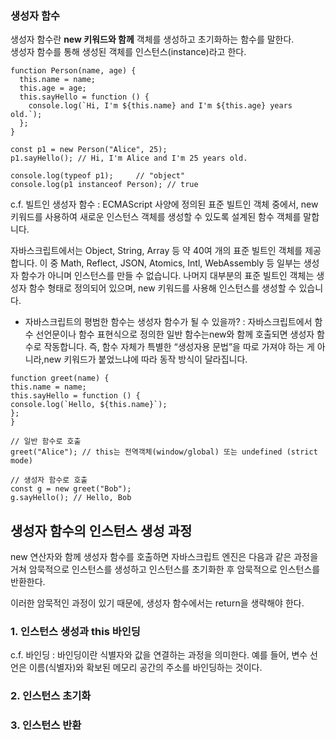 ### 생성자 함수

생성자 함수란 **new 키워드와 함께** 객체를 생성하고 초기화하는 함수를 말한다.<br/>
생성자 함수를 통해 생성된 객체를 인스턴스(instance)라고 한다.

```
function Person(name, age) {
  this.name = name;
  this.age = age;
  this.sayHello = function () {
    console.log(`Hi, I'm ${this.name} and I'm ${this.age} years old.`);
  };
}

const p1 = new Person("Alice", 25);
p1.sayHello(); // Hi, I'm Alice and I'm 25 years old.

console.log(typeof p1);     // "object"
console.log(p1 instanceof Person); // true

```

c.f. 빌트인 생성자 함수
: ECMAScript 사양에 정의된 표준 빌트인 객체 중에서,
new 키워드를 사용하여 새로운 인스턴스 객체를 생성할 수 있도록 설계된 함수 객체를 말합니다.

자바스크립트에서는 Object, String, Array 등 약 40여 개의 표준 빌트인 객체를 제공합니다.
이 중 Math, Reflect, JSON, Atomics, Intl, WebAssembly 등 일부는 생성자 함수가 아니며 인스턴스를 만들 수 없습니다.
나머지 대부분의 표준 빌트인 객체는 생성자 함수 형태로 정의되어 있으며, new 키워드를 사용해 인스턴스를 생성할 수 있습니다.

- 자바스크립트의 평범한 함수는 생성자 함수가 될 수 있을까?
  : 자바스크립트에서 함수 선언문이나 함수 표현식으로 정의한 일반 함수는new와 함께 호출되면 생성자 함수로 작동합니다.
  즉, 함수 자체가 특별한 “생성자용 문법”을 따로 가져야 하는 게 아니라,new 키워드가 붙었느냐에 따라 동작 방식이 달라집니다.

```
function greet(name) {
this.name = name;
this.sayHello = function () {
console.log(`Hello, ${this.name}`);
};
}

// 일반 함수로 호출
greet("Alice"); // this는 전역객체(window/global) 또는 undefined (strict mode)

// 생성자 함수로 호출
const g = new greet("Bob");
g.sayHello(); // Hello, Bob
```

## 생성자 함수의 인스턴스 생성 과정

new 연산자와 함께 생성자 함수를 호출하면 자바스크립트 엔진은 다음과 같은 과정을 거쳐 암묵적으로 인스턴스를 생성하고 인스턴스를 초기화한 후 암묵적으로 인스턴스를 반환한다.

이러한 암묵적인 과정이 있기 때문에, 생성자 함수에서는 return을 생략해야 한다.

### 1. 인스턴스 생성과 this 바인딩

c.f. 바인딩 : 바인딩이란 식별자와 값을 연결하는 과정을 의미한다. 예를 들어, 변수 선언은 이름(식별자)와 확보된 메모리 공간의 주소를 바인딩하는 것이다.

### 2. 인스턴스 초기화

### 3. 인스턴스 반환
